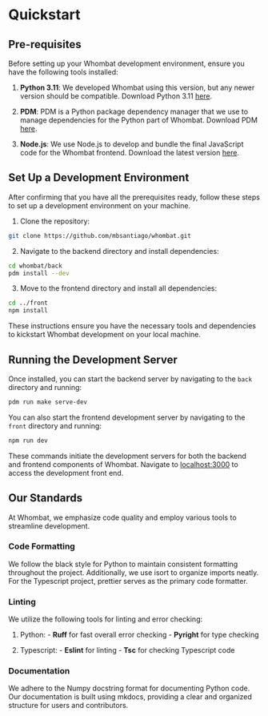 # Quickstart

## Pre-requisites

Before setting up your Whombat development environment, ensure you have the
following tools installed:

1. **Python 3.11**: We developed Whombat using this version, but any newer
   version should be compatible. Download Python 3.11
   [here](https://www.python.org/downloads/release/python-3117/).

2. **PDM**: PDM is a Python package dependency manager that we use to manage
   dependencies for the Python part of Whombat. Download PDM
   [here](https://pdm-project.org/latest/#installation).

3. **Node.js**: We use Node.js to develop and bundle the final JavaScript code
   for the Whombat frontend. Download the latest version
   [here](https://nodejs.org/dist/v20.11.0/node-v20.11.0-linux-x64.tar.xz).

## Set Up a Development Environment

After confirming that you have all the prerequisites ready, follow these steps
to set up a development environment on your machine.

1. Clone the repository:

```bash
git clone https://github.com/mbsantiago/whombat.git
```

2. Navigate to the backend directory and install dependencies:

```bash
cd whombat/back
pdm install --dev
```

3. Move to the frontend directory and install all dependencies:

```bash
cd ../front
npm install
```

These instructions ensure you have the necessary tools and dependencies to
kickstart Whombat development on your local machine.

## Running the Development Server

Once installed, you can start the backend server by navigating to the `back`
directory and running:

```bash
pdm run make serve-dev
```

You can also start the frontend development server by navigating to the `front`
directory and running:

```bash
npm run dev
```

These commands initiate the development servers for both the backend and
frontend components of Whombat. Navigate to [localhost:3000](localhost:3000) to
access the development front end.

## Our Standards

At Whombat, we emphasize code quality and employ various tools to streamline
development.

### Code Formatting

We follow the black style for Python to maintain consistent formatting
throughout the project. Additionally, we use isort to organize imports neatly.
For the Typescript project, prettier serves as the primary code formatter.

### Linting

We utilize the following tools for linting and error checking:

1. Python:
       - **Ruff** for fast overall error checking
       - **Pyright** for type checking

2. Typescript:
       - **Eslint** for linting
       - **Tsc** for checking Typescript code

### Documentation

We adhere to the Numpy docstring format for documenting Python code. Our
documentation is built using mkdocs, providing a clear and organized structure
for users and contributors.
